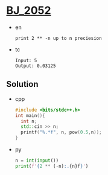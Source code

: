 # [BJ_2052](https://acmicpc.net/problem/2052)

* en

  ```en
  print 2 ** -n up to n preciesion
  ```

* tc

  ```tc
  Input: 5
  Output: 0.03125
  ```

## Solution

* cpp

  ```cpp
  #include <bits/stdc++.h>
  int main(){
    int n;
    std::cin >> n;
    printf("%.*f", n, pow(0.5,n));
  }
  ```

* py

  ```py
  n = int(input())
  print(f'{2 ** (-n):.{n}f}')
  ```

